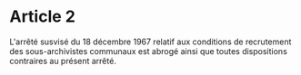 # Article 2

L'arrêté susvisé du 18 décembre 1967 relatif aux conditions de recrutement des sous-archivistes communaux est abrogé ainsi que toutes dispositions contraires au présent arrêté.
